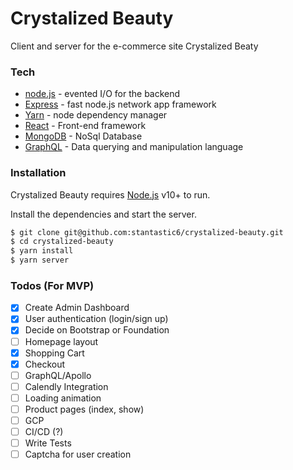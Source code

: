 # Crystalized Beauty

Client and server for the e-commerce site Crystalized Beaty

### Tech

- [node.js](https://nodejs.org/) - evented I/O for the backend
- [Express](https://expressjs.com/) - fast node.js network app framework
- [Yarn](https://yarnpkg.com/) - node dependency manager
- [React](https://reactjs.org/) - Front-end framework
- [MongoDB](https://mongodb.come/) - NoSql Database
- [GraphQL](https://graphql.com/) - Data querying and manipulation language

### Installation

Crystalized Beauty requires [Node.js](https://nodejs.org/) v10+ to run.

Install the dependencies and start the server.

```sh
$ git clone git@github.com:stantastic6/crystalized-beauty.git
$ cd crystalized-beauty
$ yarn install
$ yarn server
```

### Todos (For MVP)

- [x] Create Admin Dashboard
- [x] User authentication (login/sign up)
- [x] Decide on Bootstrap or Foundation
- [ ] Homepage layout
- [x] Shopping Cart
- [x] Checkout
- [ ] GraphQL/Apollo
- [ ] Calendly Integration
- [ ] Loading animation
- [ ] Product pages (index, show)
- [ ] GCP
- [ ] CI/CD (?)
- [ ] Write Tests
- [ ] Captcha for user creation